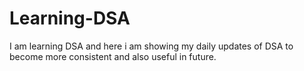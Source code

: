 # Learning-DSA
I am learning DSA and here i am showing my daily updates of DSA to become more consistent and also useful in future.
